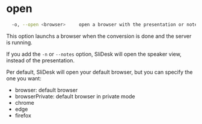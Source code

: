 # open

```sh
  -o, --open <browser>     open a browser with the presentation or notes view (browser is : chrome, edge, firefox, browser, browserPrivate)
```

This option launchs a browser when the conversion is done and the server is running.

If you add the `-n` or `--notes` option, SliDesk will open the speaker view, instead of the presentation.

Per default, SliDesk will open your default browser, but you can specify the one you want:

- browser: default browser
- browserPrivate: default browser in private mode
- chrome
- edge
- firefox
